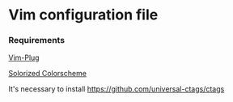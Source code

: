 # Vim configuration file

### Requirements
[Vim-Plug](https://github.com/junegunn/vim-plug)

[Solorized Colorscheme](https://github.com/altercation/vim-colors-solarized)


It's necessary to install https://github.com/universal-ctags/ctags
